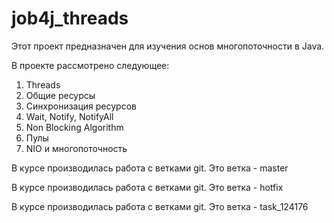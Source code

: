# job4j_threads

Этот проект предназначен для изучения основ многопоточности в Java.

В проекте рассмотрено следующее:
1. Threads
2. Общие ресурсы
3. Синхронизация ресурсов
4. Wait, Notify, NotifyAll
5. Non Blocking Algorithm
6. Пулы
7. NIO и многопоточность

В курсе производилась работа с ветками git.
Это ветка - master

В курсе производилась работа с ветками git.
Это ветка - hotfix

В курсе производилась работа с ветками git.
Это ветка - task_124176